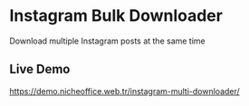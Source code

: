 # Instagram Bulk Downloader
Download multiple Instagram posts at the same time
## Live Demo
https://demo.nicheoffice.web.tr/instagram-multi-downloader/
